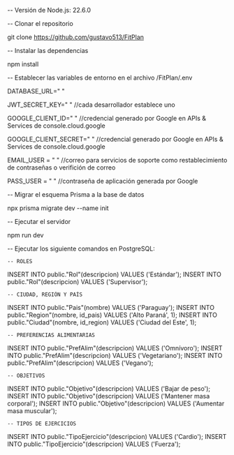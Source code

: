 -- Versión de Node.js: 22.6.0

-- Clonar el repositorio

git clone https://github.com/gustavo513/FitPlan

-- Instalar las dependencias

npm install

-- Establecer las variables de entorno en el archivo /FitPlan/.env

DATABASE_URL=" "

JWT_SECRET_KEY=" " //cada desarrollador establece uno

GOOGLE_CLIENT_ID=" " //credencial generado por Google en APIs & Services de console.cloud.google

GOOGLE_CLIENT_SECRET=" " //credencial generado por Google en APIs & Services de console.cloud.google

EMAIL_USER = " " //correo para servicios de soporte como restablecimiento de contraseñas o verifición de correo

PASS_USER = " " //contraseña de aplicación generada por Google

-- Migrar el esquema Prisma a la base de datos

npx prisma migrate dev --name init

-- Ejecutar el servidor

npm run dev

-- Ejecutar los siguiente comandos en PostgreSQL:

    -- ROLES
INSERT INTO public."Rol"(descripcion) VALUES ('Estándar');
INSERT INTO public."Rol"(descripcion) VALUES ('Supervisor');

    -- CIUDAD, REGIÓN Y PAÍS
INSERT INTO public."Pais"(nombre) VALUES ('Paraguay');
INSERT INTO public."Region"(nombre, id_pais) VALUES ('Alto Paraná', 1);
INSERT INTO public."Ciudad"(nombre, id_region) VALUES ('Ciudad del Este', 1);

    -- PREFERENCIAS ALIMENTARIAS
INSERT INTO public."PrefAlim"(descripcion) VALUES ('Omnívoro');
INSERT INTO public."PrefAlim"(descripcion) VALUES ('Vegetariano');
INSERT INTO public."PrefAlim"(descripcion) VALUES ('Vegano');

    -- OBJETIVOS
INSERT INTO public."Objetivo"(descripcion) VALUES ('Bajar de peso');
INSERT INTO public."Objetivo"(descripcion) VALUES ('Mantener masa corporal');
INSERT INTO public."Objetivo"(descripcion) VALUES ('Aumentar masa muscular');

    -- TIPOS DE EJERCICIOS
INSERT INTO public."TipoEjercicio"(descripcion) VALUES ('Cardio');
INSERT INTO public."TipoEjercicio"(descripcion) VALUES ('Fuerza');


